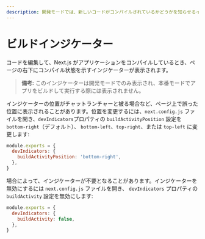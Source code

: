 ```yaml
---
description: 開発モードでは、新しいコードがコンパイルされているかどうかを知らせるインジケーターが表示されます。インジケーターを表示しないようにすることもできます。
---
```


# ビルドインジケーター

コードを編集して、Next.js がアプリケーションをコンパイルしているとき、ページの右下にコンパイル状態を示すインジケーターが表示されます。

> **備考:** このインジケーターは開発モードでのみ表示され、本番モードでアプリをビルドして実行する際には表示されません。

インジケーターの位置がチャットランチャーと被る場合など、ページ上で誤った位置に表示されることがあります。位置を変更するには、`next.config.js` ファイルを開き、`devIndicators`プロパティの `buildActivityPosition` 設定を `bottom-right`（デフォルト）、 `bottom-left`、`top-right`、または `top-left` に変更します:

```js
module.exports = {
  devIndicators: {
    buildActivityPosition: 'bottom-right',
  },
}
```

場合によって、インジケーターが不要となることがあります。インジケーターを無効にするには `next.config.js` ファイルを開き、 `devIndicators` プロパティの `buildActivity` 設定を無効にします:

```js
module.exports = {
  devIndicators: {
    buildActivity: false,
  },
}
```
